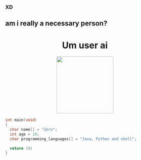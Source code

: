 ### XD

## am i really a necessary person?

<div align="center">
  <h1> Um user ai</h1>
 
</div>

<div align="center">
  <a href="https://github.com/Sigma1990">
  <img height="180em" src="https://github-readme-stats.vercel.app/api?username=Sigma1990&show_icons=true&theme=tokyonight&include_all_commits=true&count_private=true"/>
  </div>
  
```c
int main(void)
{
  char name[] = "Zero";
  int age = 19;
  char programming_languages[] = "Java, Python and shell";
  
  return (0)
}
```


 
